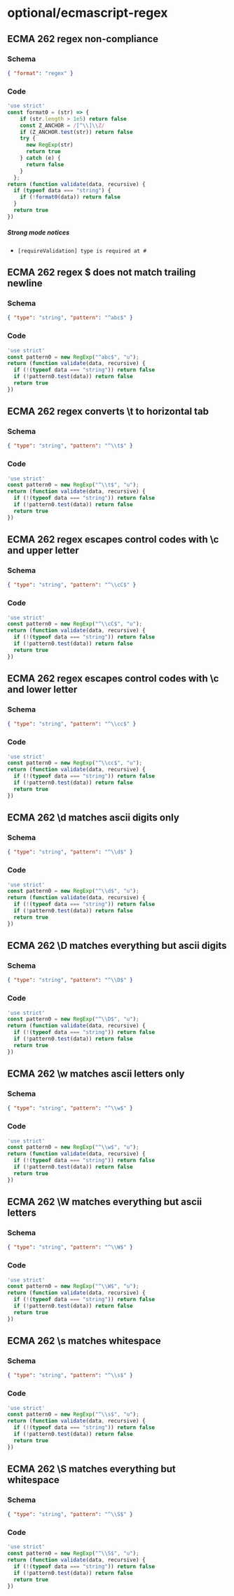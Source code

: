 # optional/ecmascript-regex

## ECMA 262 regex non-compliance

### Schema

```json
{ "format": "regex" }
```

### Code

```js
'use strict'
const format0 = (str) => {
    if (str.length > 1e5) return false
    const Z_ANCHOR = /[^\\]\\Z/
    if (Z_ANCHOR.test(str)) return false
    try {
      new RegExp(str)
      return true
    } catch (e) {
      return false
    }
  };
return (function validate(data, recursive) {
  if (typeof data === "string") {
    if (!format0(data)) return false
  }
  return true
})
```

##### Strong mode notices

 * `[requireValidation] type is required at #`


## ECMA 262 regex $ does not match trailing newline

### Schema

```json
{ "type": "string", "pattern": "^abc$" }
```

### Code

```js
'use strict'
const pattern0 = new RegExp("^abc$", "u");
return (function validate(data, recursive) {
  if (!(typeof data === "string")) return false
  if (!pattern0.test(data)) return false
  return true
})
```


## ECMA 262 regex converts \t to horizontal tab

### Schema

```json
{ "type": "string", "pattern": "^\\t$" }
```

### Code

```js
'use strict'
const pattern0 = new RegExp("^\\t$", "u");
return (function validate(data, recursive) {
  if (!(typeof data === "string")) return false
  if (!pattern0.test(data)) return false
  return true
})
```


## ECMA 262 regex escapes control codes with \c and upper letter

### Schema

```json
{ "type": "string", "pattern": "^\\cC$" }
```

### Code

```js
'use strict'
const pattern0 = new RegExp("^\\cC$", "u");
return (function validate(data, recursive) {
  if (!(typeof data === "string")) return false
  if (!pattern0.test(data)) return false
  return true
})
```


## ECMA 262 regex escapes control codes with \c and lower letter

### Schema

```json
{ "type": "string", "pattern": "^\\cc$" }
```

### Code

```js
'use strict'
const pattern0 = new RegExp("^\\cc$", "u");
return (function validate(data, recursive) {
  if (!(typeof data === "string")) return false
  if (!pattern0.test(data)) return false
  return true
})
```


## ECMA 262 \d matches ascii digits only

### Schema

```json
{ "type": "string", "pattern": "^\\d$" }
```

### Code

```js
'use strict'
const pattern0 = new RegExp("^\\d$", "u");
return (function validate(data, recursive) {
  if (!(typeof data === "string")) return false
  if (!pattern0.test(data)) return false
  return true
})
```


## ECMA 262 \D matches everything but ascii digits

### Schema

```json
{ "type": "string", "pattern": "^\\D$" }
```

### Code

```js
'use strict'
const pattern0 = new RegExp("^\\D$", "u");
return (function validate(data, recursive) {
  if (!(typeof data === "string")) return false
  if (!pattern0.test(data)) return false
  return true
})
```


## ECMA 262 \w matches ascii letters only

### Schema

```json
{ "type": "string", "pattern": "^\\w$" }
```

### Code

```js
'use strict'
const pattern0 = new RegExp("^\\w$", "u");
return (function validate(data, recursive) {
  if (!(typeof data === "string")) return false
  if (!pattern0.test(data)) return false
  return true
})
```


## ECMA 262 \W matches everything but ascii letters

### Schema

```json
{ "type": "string", "pattern": "^\\W$" }
```

### Code

```js
'use strict'
const pattern0 = new RegExp("^\\W$", "u");
return (function validate(data, recursive) {
  if (!(typeof data === "string")) return false
  if (!pattern0.test(data)) return false
  return true
})
```


## ECMA 262 \s matches whitespace

### Schema

```json
{ "type": "string", "pattern": "^\\s$" }
```

### Code

```js
'use strict'
const pattern0 = new RegExp("^\\s$", "u");
return (function validate(data, recursive) {
  if (!(typeof data === "string")) return false
  if (!pattern0.test(data)) return false
  return true
})
```


## ECMA 262 \S matches everything but whitespace

### Schema

```json
{ "type": "string", "pattern": "^\\S$" }
```

### Code

```js
'use strict'
const pattern0 = new RegExp("^\\S$", "u");
return (function validate(data, recursive) {
  if (!(typeof data === "string")) return false
  if (!pattern0.test(data)) return false
  return true
})
```

